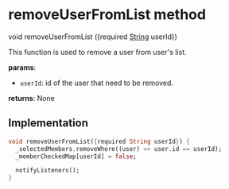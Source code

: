 


# removeUserFromList method








void removeUserFromList
({required [String](https://api.flutter.dev/flutter/dart-core/String-class.html) userId})





<p>This function is used to remove a user from user's list.</p>
<p><strong>params</strong>:</p>
<ul>
<li><code>userId</code>: id of the user that need to be removed.</li>
</ul>
<p><strong>returns</strong>:
  None</p>



## Implementation

```dart
void removeUserFromList({required String userId}) {
  _selectedMembers.removeWhere((user) => user.id == userId);
  _memberCheckedMap[userId] = false;

  notifyListeners();
}
```







